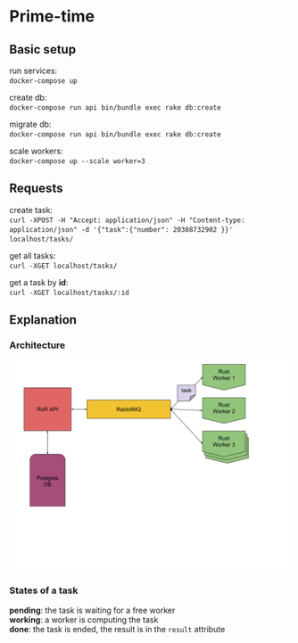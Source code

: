 # Prime-time

## Basic setup

run services:    
`docker-compose up`

create db:    
`docker-compose run api bin/bundle exec rake db:create`

migrate db:    
`docker-compose run api bin/bundle exec rake db:create`

scale workers:    
`docker-compose up --scale worker=3`

## Requests

create task:    
`curl -XPOST -H "Accept: application/json" -H "Content-type: application/json" -d '{"task":{"number": 20308732902 }}' localhost/tasks/`

get all tasks:    
`curl -XGET localhost/tasks/`

get a task by **id**:    
`curl -XGET localhost/tasks/:id`


## Explanation

### Architecture

![schemas](./architecture.svg)

### States of a task

**pending**: the task is waiting for a free worker   
**working**: a worker is computing the task    
**done**: the task is ended, the result is in the `result` attribute    
